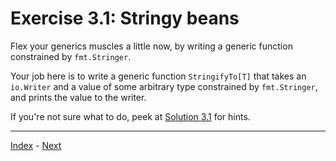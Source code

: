 # Exercise 3.1: Stringy beans

Flex your generics muscles a little now, by writing a generic function constrained by `fmt.Stringer`.

Your job here is to write a generic function `StringifyTo[T]` that takes an `io.Writer` and a value of some arbitrary type constrained by `fmt.Stringer`, and prints the value to the writer.

If you're not sure what to do, peek at [Solution 3.1](../../solutions/3.1/stringy.go) for hints.

---

[Index](../../README.md) - [Next](../3.2/README.md)